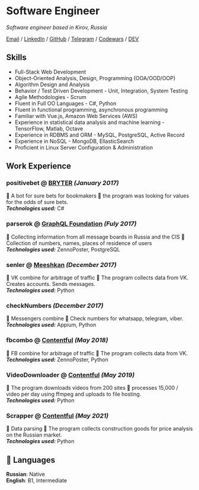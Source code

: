 # Software Engineer

_Software engineer based in Kirov, Russia_ <br>

[Email](mailto:jiekc.pppc@gmail.com) / [LinkedIn](https://www.linkedin.com/in/kirill-loginov-992008216/) / [GitHub](https://github.com/logoskir/) / [Telegram](https://t.me/logoskir) / [Codewars](https://www.codewars.com/users/logoskir) / [DEV](https://dev.to/logoskir)

## Skills
 - Full-Stack Web Development
 - Object-Oriented Analysis, Design, Programming (OOA/OOD/OOP)
 - Algorithm Design and Analysis
 - Behavior / Test Driven Development - Unit, Integration, System Testing
 - Agile Methodologies - Scrum
 - Fluent in Full OO Languages - C#, Python
 - Fluent in functional programming, asynchronous programming
 - Familiar with Vue.js, Amazon Web Services (AWS)
 - Experience in statistical data analysis and machine learning - TensorFlow, Matlab, Octave
 - Experience in RDBMS and ORM - MySQL, PostgreSQL, Active Record
 - Experience in NoSQL - MongoDB, EllasticSearch
 - Proficient in Linux Server Configuration & Administration


## Work Experience

### positivebet @ [BRYTER](https://www.positivebet.com/) _(January 2017)_ <br>
💼 A bot for sure bets for bookmakers 🚀 the program was looking for values for the odds of sure bets. <br>
**_Technologies used:_** C# <br>

### parserok @ [GraphQL Foundation](https://parserok.ru/) _(Fuly 2017)_ <br>
💼 Collecting information from all message boards in Russia and the CIS 🚀 Collection of numbers, names, places of residence of users <br>
**_Technologies used:_** ZennoPoster, PostgreSQL <br>

### senler @ [Meeshkan](https://senler.ru/) _(December 2017)_ <br>
💼 VK combine for arbitrage of traffic 🚀 The program collects data from VK. Creates accounts. Sends messages. <br>
**_Technologies used:_** Python
<br>
### checkNumbers  _(December 2017)_ <br>
💼 Messengers combine 🚀 Check numbers for whatsapp, telegram, viber. <br>
**_Technologies used:_** Appium, Python <br>

### fbcombo @ [Contentful](https://www.contentful.com/) _(May 2018)_ <br>
💼 FB combine for arbitrage of traffic 🚀 The program collects data from VK. <br>
**_Technologies used:_** ZennoPoster, Python <br>

### VideoDownloader @ [Contentful](https://www.contentful.com/) _(May 2019)_ <br>
💼 The program downloads videos from 200 sites 🚀 processes 15,000 / video per day using ffmpeg and uploads to file hosting. <br>
**_Technologies used:_** Python <br>

### Scrapper @ [Contentful](https://www.contentful.com/) _(May 2021)_ <br>
💼 Data parsing 🚀 The program collects construction goods for price analysis on the Russian market. <br>
**_Technologies used:_** Python <br>



## 💬 Languages

**Russian**: Native <br>
**English**: B1, Intermediate
<br><br>
